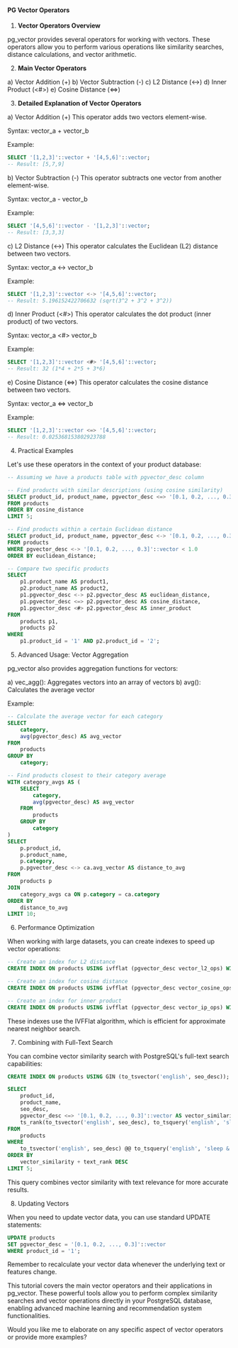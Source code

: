 #### PG Vector Operators

1. **Vector Operators Overview**

pg_vector provides several operators for working with vectors. These operators allow you to perform various operations like similarity searches, distance calculations, and vector arithmetic.

2. **Main Vector Operators**

a) Vector Addition (+)
b) Vector Subtraction (-)
c) L2 Distance (<->)
d) Inner Product (<#>)
e) Cosine Distance (<=>)

3. **Detailed Explanation of Vector Operators**

a) Vector Addition (+)
This operator adds two vectors element-wise.

Syntax: vector_a + vector_b

Example:
```sql
SELECT '[1,2,3]'::vector + '[4,5,6]'::vector;
-- Result: [5,7,9]
```

b) Vector Subtraction (-)
This operator subtracts one vector from another element-wise.

Syntax: vector_a - vector_b

Example:
```sql
SELECT '[4,5,6]'::vector - '[1,2,3]'::vector;
-- Result: [3,3,3]
```

c) L2 Distance (<->)
This operator calculates the Euclidean (L2) distance between two vectors.

Syntax: vector_a <-> vector_b

Example:
```sql
SELECT '[1,2,3]'::vector <-> '[4,5,6]'::vector;
-- Result: 5.196152422706632 (sqrt(3^2 + 3^2 + 3^2))
```

d) Inner Product (<#>)
This operator calculates the dot product (inner product) of two vectors.

Syntax: vector_a <#> vector_b

Example:
```sql
SELECT '[1,2,3]'::vector <#> '[4,5,6]'::vector;
-- Result: 32 (1*4 + 2*5 + 3*6)
```

e) Cosine Distance (<=>)
This operator calculates the cosine distance between two vectors.

Syntax: vector_a <=> vector_b

Example:
```sql
SELECT '[1,2,3]'::vector <=> '[4,5,6]'::vector;
-- Result: 0.025368153802923788
```

4. Practical Examples

Let's use these operators in the context of your product database:

```sql
-- Assuming we have a products table with pgvector_desc column

-- Find products with similar descriptions (using cosine similarity)
SELECT product_id, product_name, pgvector_desc <=> '[0.1, 0.2, ..., 0.3]'::vector AS cosine_distance
FROM products
ORDER BY cosine_distance
LIMIT 5;

-- Find products within a certain Euclidean distance
SELECT product_id, product_name, pgvector_desc <-> '[0.1, 0.2, ..., 0.3]'::vector AS euclidean_distance
FROM products
WHERE pgvector_desc <-> '[0.1, 0.2, ..., 0.3]'::vector < 1.0
ORDER BY euclidean_distance;

-- Compare two specific products
SELECT 
    p1.product_name AS product1,
    p2.product_name AS product2,
    p1.pgvector_desc <-> p2.pgvector_desc AS euclidean_distance,
    p1.pgvector_desc <=> p2.pgvector_desc AS cosine_distance,
    p1.pgvector_desc <#> p2.pgvector_desc AS inner_product
FROM 
    products p1,
    products p2
WHERE 
    p1.product_id = '1' AND p2.product_id = '2';
```

5. Advanced Usage: Vector Aggregation

pg_vector also provides aggregation functions for vectors:

a) vec_agg(): Aggregates vectors into an array of vectors
b) avg(): Calculates the average vector

Example:
```sql
-- Calculate the average vector for each category
SELECT 
    category,
    avg(pgvector_desc) AS avg_vector
FROM 
    products
GROUP BY 
    category;

-- Find products closest to their category average
WITH category_avgs AS (
    SELECT 
        category,
        avg(pgvector_desc) AS avg_vector
    FROM 
        products
    GROUP BY 
        category
)
SELECT 
    p.product_id,
    p.product_name,
    p.category,
    p.pgvector_desc <-> ca.avg_vector AS distance_to_avg
FROM 
    products p
JOIN 
    category_avgs ca ON p.category = ca.category
ORDER BY 
    distance_to_avg
LIMIT 10;
```

6. Performance Optimization

When working with large datasets, you can create indexes to speed up vector operations:

```sql
-- Create an index for L2 distance
CREATE INDEX ON products USING ivfflat (pgvector_desc vector_l2_ops) WITH (lists = 100);

-- Create an index for cosine distance
CREATE INDEX ON products USING ivfflat (pgvector_desc vector_cosine_ops) WITH (lists = 100);

-- Create an index for inner product
CREATE INDEX ON products USING ivfflat (pgvector_desc vector_ip_ops) WITH (lists = 100);
```

These indexes use the IVFFlat algorithm, which is efficient for approximate nearest neighbor search.

7. Combining with Full-Text Search

You can combine vector similarity search with PostgreSQL's full-text search capabilities:

```sql
CREATE INDEX ON products USING GIN (to_tsvector('english', seo_desc));

SELECT 
    product_id,
    product_name,
    seo_desc,
    pgvector_desc <=> '[0.1, 0.2, ..., 0.3]'::vector AS vector_similarity,
    ts_rank(to_tsvector('english', seo_desc), to_tsquery('english', 'sleep & disorder')) AS text_rank
FROM 
    products
WHERE 
    to_tsvector('english', seo_desc) @@ to_tsquery('english', 'sleep & disorder')
ORDER BY 
    vector_similarity + text_rank DESC
LIMIT 5;
```

This query combines vector similarity with text relevance for more accurate results.

8. Updating Vectors

When you need to update vector data, you can use standard UPDATE statements:

```sql
UPDATE products
SET pgvector_desc = '[0.1, 0.2, ..., 0.3]'::vector
WHERE product_id = '1';
```

Remember to recalculate your vector data whenever the underlying text or features change.

This tutorial covers the main vector operators and their applications in pg_vector. These powerful tools allow you to perform complex similarity searches and vector operations directly in your PostgreSQL database, enabling advanced machine learning and recommendation system functionalities.

Would you like me to elaborate on any specific aspect of vector operators or provide more examples?